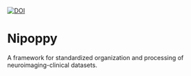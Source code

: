 [![DOI](https://zenodo.org/badge/DOI/10.5281/zenodo.8084759.svg)](https://doi.org/10.5281/zenodo.8084759)

# Nipoppy

A framework for standardized organization and processing of neuroimaging-clinical datasets.
